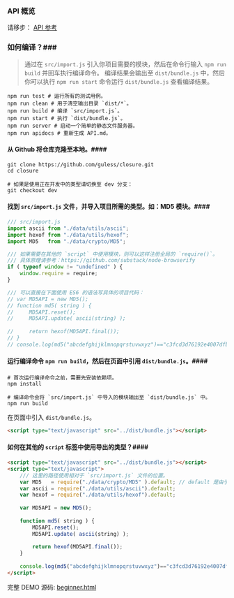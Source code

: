 ### API 概览 ###
请移步： [API 参考](./API.md)

### 如何编译？###
>通过在 `src/import.js` 引入你项目需要的模块，然后在命令行输入 `npm run build` 并回车执行编译命令。
编译结果会输出至 `dist/bundle.js` 中，然后你可以执行 `npm run start` 命令运行 `dist/bundle.js`
查看编译结果。
```shell
npm run test # 运行所有的测试用例。
npm run clean # 用于清空输出目录 `dist/*`。
npm run build # 编译 `src/import.js`。
npm run start # 执行 `dist/bundle.js`。
npm run server # 启动一个简单的静态文件服务器。
npm run apidocs # 重新生成 API.md。
```

#### 从 Github 将仓库克隆至本地。####
```shell
git clone https://github.com/guless/closure.git
cd closure

# 如果是使用正在开发中的类型请切换至 dev 分支：
git checkout dev
```

#### 找到 `src/import.js` 文件，并导入项目所需的类型。如：MD5 模块。####
```javascript
/// src/import.js
import ascii from "./data/utils/ascii";
import hexof from "./data/utils/hexof";
import MD5   from "./data/crypto/MD5";

/// 如果需要在其他的 `script` 中使用模块，则可以这样注册全局的 `require()`。
/// 具体原理请参考：https://github.com/substack/node-browserify
if ( typeof window != "undefined" ) {
    window.require = require;
}

/// 可以直接在下面使用 ES6 的语法写具体的项目代码：
// var MD5API = new MD5();
// function md5( string ) {
//     MD5API.reset();
//     MD5API.update( ascii(string) );
    
//     return hexof(MD5API.final());
// }
// console.log(md5("abcdefghijklmnopqrstuvwxyz")=="c3fcd3d76192e4007dfb496cca67e13b", md5("abcdefghijklmnopqrstuvwxyz"));
```

#### 运行编译命令 `npm run build`，然后在页面中引用 `dist/bundle.js`。####
```shell
# 首次运行编译命令之前，需要先安装依赖项。
npm install

# 编译命令会将 `src/import.js` 中导入的模块输出至 `dist/bundle.js` 中。
npm run build
```
在页面中引入 `dist/bundle.js`。
```html
<script type="text/javascript" src="../dist/bundle.js"></script>
```

#### 如何在其他的 `script` 标签中使用导出的类型？####
```html
<script type="text/javascript" src="../dist/bundle.js"></script>
<script type="text/javascript">
    /// 这里的路径使用相对于 `src/import.js` 文件的位置。
    var MD5   = require("./data/crypto/MD5" ).default; // default 是由于 ES6 语法的 `export default`。
    var ascii = require("./data/utils/ascii").default;
    var hexof = require("./data/utils/hexof").default;
    
    var MD5API = new MD5();
    
    function md5( string ) {
        MD5API.reset();
        MD5API.update( ascii(string) );
        
        return hexof(MD5API.final());
    }
    
    console.log(md5("abcdefghijklmnopqrstuvwxyz")=="c3fcd3d76192e4007dfb496cca67e13b", md5("abcdefghijklmnopqrstuvwxyz"));
</script>
```

完整 DEMO 源码: [beginner.html](https://github.com/guless/closure/tree/dev/html/beginner.html)